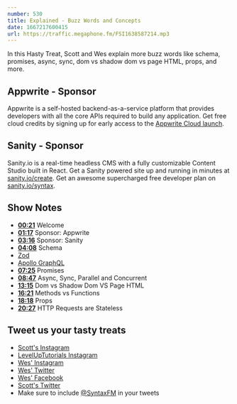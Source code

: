 ```yaml
---
number: 530
title: Explained - Buzz Words and Concepts 
date: 1667217600415
url: https://traffic.megaphone.fm/FSI1638587214.mp3
---
```


In this Hasty Treat, Scott and Wes explain more buzz words like schema, promises, async, sync, dom vs shadow dom vs page HTML, props, and more.

## Appwrite - Sponsor

Appwrite is a self-hosted backend-as-a-service platform that provides developers with all the core APIs required to build any application. Get free cloud credits by signing up for early access to the [Appwrite Cloud launch](https://appwrite.io/cloud).

## Sanity - Sponsor

Sanity.io is a real-time headless CMS with a fully customizable Content Studio built in React. Get a Sanity powered site up and running in minutes at [sanity.io/create](https://www.sanity.io/create). Get an awesome supercharged free developer plan on [sanity.io/syntax](https://www.sanity.io/syntax).

## Show Notes

* **[00:21](#t=00:21)** Welcome
* **[01:17](#t=01:17)** Sponsor: Appwrite
* **[03:16](#t=03:16)** Sponsor: Sanity
* **[04:08](#t=04:08)** Schema
* [Zod](https://zod.dev)
* [Apollo GraphQL](https://www.apollographql.com)
* **[07:25](#t=07:25)** Promises
* **[08:47](#t=08:47)** Async, Sync, Parallel and Concurrent
* **[13:15](#t=13:15)** Dom vs Shadow Dom VS Page HTML
* **[16:21](#t=16:21)** Methods vs Functions
* **[18:18](#t=18:18)** Props
* **[20:27](#t=20:27)** HTTP Requests are Stateless

## Tweet us your tasty treats

* [Scott's Instagram](https://www.instagram.com/stolinski/)
* [LevelUpTutorials Instagram](https://www.instagram.com/LevelUpTutorials/)
* [Wes' Instagram](https://www.instagram.com/wesbos/)
* [Wes' Twitter](https://twitter.com/wesbos)
* [Wes' Facebook](https://www.facebook.com/wesbos.developer)
* [Scott's Twitter](https://twitter.com/stolinski)
* Make sure to include [@SyntaxFM](https://twitter.com/SyntaxFM) in your tweets
